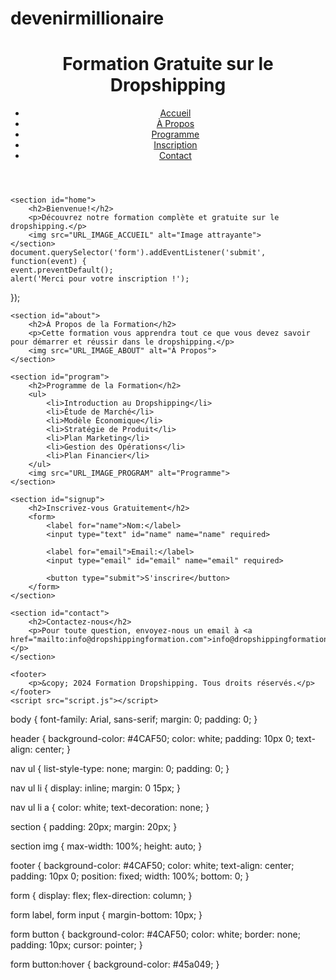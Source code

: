 # devenirmillionaire
<!DOCTYPE html>
<html lang="fr">
<head>
    <meta charset="UTF-8">
    <meta name="viewport" content="width=device-width, initial-scale=1.0">
    <title>Formation Gratuite sur le Dropshipping</title>
    <link rel="stylesheet" href="styles.css">
</head>
<body>
    <header>
        <h1>Formation Gratuite sur le Dropshipping</h1>
        <nav>
            <ul>
                <li><a href="#home">Accueil</a></li>
                <li><a href="#about">À Propos</a></li>
                <li><a href="#program">Programme</a></li>
                <li><a href="#signup">Inscription</a></li>
                <li><a href="#contact">Contact</a></li>
            </ul>
        </nav>
    </header>
    
    <section id="home">
        <h2>Bienvenue!</h2>
        <p>Découvrez notre formation complète et gratuite sur le dropshipping.</p>
        <img src="URL_IMAGE_ACCUEIL" alt="Image attrayante">
    </section>
    document.querySelector('form').addEventListener('submit', function(event) {
    event.preventDefault();
    alert('Merci pour votre inscription !');
});
    
    <section id="about">
        <h2>À Propos de la Formation</h2>
        <p>Cette formation vous apprendra tout ce que vous devez savoir pour démarrer et réussir dans le dropshipping.</p>
        <img src="URL_IMAGE_ABOUT" alt="À Propos">
    </section>
    
    <section id="program">
        <h2>Programme de la Formation</h2>
        <ul>
            <li>Introduction au Dropshipping</li>
            <li>Étude de Marché</li>
            <li>Modèle Économique</li>
            <li>Stratégie de Produit</li>
            <li>Plan Marketing</li>
            <li>Gestion des Opérations</li>
            <li>Plan Financier</li>
        </ul>
        <img src="URL_IMAGE_PROGRAM" alt="Programme">
    </section>
    
    <section id="signup">
        <h2>Inscrivez-vous Gratuitement</h2>
        <form>
            <label for="name">Nom:</label>
            <input type="text" id="name" name="name" required>
            
            <label for="email">Email:</label>
            <input type="email" id="email" name="email" required>
            
            <button type="submit">S'inscrire</button>
        </form>
    </section>
    
    <section id="contact">
        <h2>Contactez-nous</h2>
        <p>Pour toute question, envoyez-nous un email à <a href="mailto:info@dropshippingformation.com">info@dropshippingformation.com</a>.</p>
    </section>
    
    <footer>
        <p>&copy; 2024 Formation Dropshipping. Tous droits réservés.</p>
    </footer>
    <script src="script.js"></script>
</body>
</html>
body {
    font-family: Arial, sans-serif;
    margin: 0;
    padding: 0;
}

header {
    background-color: #4CAF50;
    color: white;
    padding: 10px 0;
    text-align: center;
}

nav ul {
    list-style-type: none;
    margin: 0;
    padding: 0;
}

nav ul li {
    display: inline;
    margin: 0 15px;
}

nav ul li a {
    color: white;
    text-decoration: none;
}

section {
    padding: 20px;
    margin: 20px;
}

section img {
    max-width: 100%;
    height: auto;
}

footer {
    background-color: #4CAF50;
    color: white;
    text-align: center;
    padding: 10px 0;
    position: fixed;
    width: 100%;
    bottom: 0;
}

form {
    display: flex;
    flex-direction: column;
}

form label, form input {
    margin-bottom: 10px;
}

form button {
    background-color: #4CAF50;
    color: white;
    border: none;
    padding: 10px;
    cursor: pointer;
}

form button:hover {
    background-color: #45a049;
}
